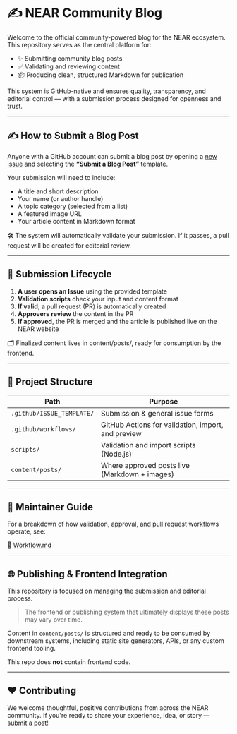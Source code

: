# ✍️ NEAR Community Blog

Welcome to the official community-powered blog for the NEAR ecosystem. This repository serves as the central platform for:

- ✨ Submitting community blog posts
- ✅ Validating and reviewing content
- 📦 Producing clean, structured Markdown for publication

This system is GitHub-native and ensures quality, transparency, and editorial control — with a submission process designed for openness and trust.

---

## ✍️ How to Submit a Blog Post

Anyone with a GitHub account can submit a blog post by opening a [new issue](../../issues/new/choose) and selecting the **“Submit a Blog Post”** template.

Your submission will need to include:

- A title and short description
- Your name (or author handle)
- A topic category (selected from a list)
- A featured image URL
- Your article content in Markdown format

🛠 The system will automatically validate your submission. If it passes, a pull request will be created for editorial review.

---

## 🔁 Submission Lifecycle

1. **A user opens an Issue** using the provided template
2. **Validation scripts** check your input and content format
3. **If valid**, a pull request (PR) is automatically created
4. **Approvers review** the content in the PR
5. **If approved**, the PR is merged and the article is published live on the NEAR website

🗂️ Finalized content lives in content/posts/, ready for consumption by the frontend.

---

## 🧠 Project Structure

| Path                      | Purpose                                            |
| ------------------------- | -------------------------------------------------- |
| `.github/ISSUE_TEMPLATE/` | Submission & general issue forms                   |
| `.github/workflows/`      | GitHub Actions for validation, import, and preview |
| `scripts/`                | Validation and import scripts (Node.js)            |
| `content/posts/`          | Where approved posts live (Markdown + images)      |

---

## 🧪 Maintainer Guide

For a breakdown of how validation, approval, and pull request workflows operate, see:

📘 [Workflow.md](./Workflow.md)

---

## 🌐 Publishing & Frontend Integration

This repository is focused on managing the submission and editorial process.

> The frontend or publishing system that ultimately displays these posts may vary over time.

Content in `content/posts/` is structured and ready to be consumed by downstream systems, including static site generators, APIs, or any custom frontend tooling.

This repo does **not** contain frontend code.

---

## ❤️ Contributing

We welcome thoughtful, positive contributions from across the NEAR community. If you're ready to share your experience, idea, or story — [submit a post](../../issues/new/choose)!
